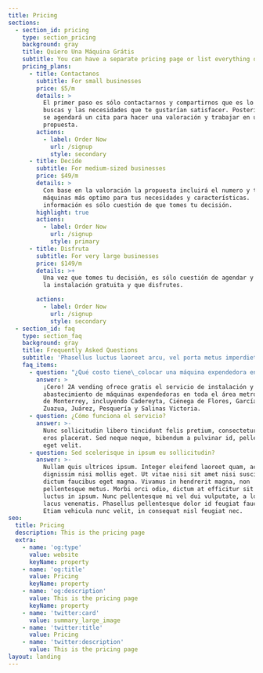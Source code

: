 ```yaml
---
title: Pricing
sections:
  - section_id: pricing
    type: section_pricing
    background: gray
    title: Quiero Una Máquina Grátis
    subtitle: You can have a separate pricing page or list everything on the home page.
    pricing_plans:
      - title: Contactanos
        subtitle: For small businesses
        price: $5/m
        details: >
          El primer paso es sólo contactarnos y compartirnos que es lo que
          buscas y las necesidades que te gustarían satisfacer. Posteriormente
          se agendará un cita para hacer una valoración y trabajar en una
          propuesta. 
        actions:
          - label: Order Now
            url: /signup
            style: secondary
      - title: Decide
        subtitle: For medium-sized businesses
        price: $49/m
        details: >
          Con base en la valoración la propuesta incluirá el numero y tipo de
          máquinas más optimo para tus necesidades y características.  Con está
          información es sólo cuestión de que tomes tu decisión.
        highlight: true
        actions:
          - label: Order Now
            url: /signup
            style: primary
      - title: Disfruta
        subtitle: For very large businesses
        price: $149/m
        details: >+
          Una vez que tomes tu decisión, es sólo cuestión de agendar y planear
          la instalación gratuita y que disfrutes.

        actions:
          - label: Order Now
            url: /signup
            style: secondary
  - section_id: faq
    type: section_faq
    background: gray
    title: Frequently Asked Questions
    subtitle: 'Phasellus luctus laoreet arcu, vel porta metus imperdiet sit amet.'
    faq_items:
      - question: "¿Qué costo tiene\_colocar una máquina expendedora en mis instalaciones?"
        answer: >
          ¡Cero! 2A vending ofrece gratis el servicio de instalación y
          abastecimiento de máquinas expendedoras en toda el área metropolitana
          de Monterrey, incluyendo Cadereyta, Ciénega de Flores, García, General
          Zuazua, Juárez, Pesquería y Salinas Victoria.
      - question: ¿Cómo funciona el servicio?
        answer: >-
          Nunc sollicitudin libero tincidunt felis pretium, consectetur aliquam
          eros placerat. Sed neque neque, bibendum a pulvinar id, pellentesque
          eget velit.
      - question: Sed scelerisque in ipsum eu sollicitudin?
        answer: >-
          Nullam quis ultrices ipsum. Integer eleifend laoreet quam, ac
          dignissim nisi mollis eget. Ut vitae nisi sit amet nisi suscipit
          dictum faucibus eget magna. Vivamus in hendrerit magna, non
          pellentesque metus. Morbi orci odio, dictum at efficitur sit amet,
          luctus in ipsum. Nunc pellentesque mi vel dui vulputate, a lobortis
          lacus venenatis. Phasellus pellentesque dolor id feugiat faucibus.
          Etiam vehicula nunc velit, in consequat nisl feugiat nec.
seo:
  title: Pricing
  description: This is the pricing page
  extra:
    - name: 'og:type'
      value: website
      keyName: property
    - name: 'og:title'
      value: Pricing
      keyName: property
    - name: 'og:description'
      value: This is the pricing page
      keyName: property
    - name: 'twitter:card'
      value: summary_large_image
    - name: 'twitter:title'
      value: Pricing
    - name: 'twitter:description'
      value: This is the pricing page
layout: landing
---
```

